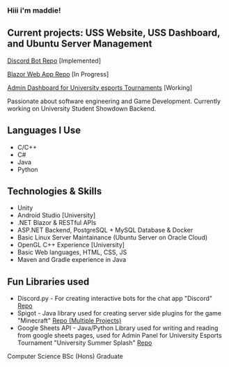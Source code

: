 ### Hiii i'm maddie!

## Current projects: USS Website, USS Dashboard, and Ubuntu Server Management

[Discord Bot Repo](https://github.com/madsies/General-Discord-Bot)  [Implemented]

[Blazor Web App Repo](https://github.com/madsies/BlazorApp)   [In Progress]

[Admin Dashboard for University esports Tournaments](https://github.com/madsies/USS-Admin-Panel) [Working]

Passionate about software engineering and Game Development.
Currently working on University Student Showdown Backend.

## Languages I Use
- C/C++
- C#
- Java
- Python

## Technologies & Skills
- Unity
- Android Studio [University]
- .NET Blazor & RESTful APIs
- ASP.NET Backend, PostgreSQL + MySQL Database & Docker
- Basic Linux Server Maintainance (Ubuntu Server on Oracle Cloud)
- OpenGL C++ Experience [University]
- Basic Web languages, HTML, CSS, JS
- Maven and Gradle experience in Java

## Fun Libraries used
- Discord.py - For creating interactive bots for the chat app "Discord" [Repo](https://github.com/madsies/General-Discord-Bot)
- Spigot - Java library used for creating server side plugins for the game "Minecraft" [Repo (Multiple Projects)](https://github.com/madsies/MC-Plugin-Archive)
- Google Sheets API - Java/Python Library used for writing and reading from google sheets pages, used for Admin Panel for University Esports Tournament "University Summer Splash" [Repo](https://github.com/madsies/USS-Admin-Panel)

Computer Science BSc (Hons) Graduate

